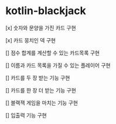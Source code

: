 # kotlin-blackjack

[x] 숫자와 문양을 가진 카드 구현

[x] 카드 뭉치인 덱 구현

[] 점수 합계를 계산할 수 있는 카드목록 구현

[] 이름과 카드 목록을 가질 수 있는 플레이어 구현

[] 카드를 두 장 받는 기능 구현

[] 카드를 한 장 더 받는 기능 구현

[] 블랙잭 게임을 마치는 기능 구현

[] 입출력 기능 구현

